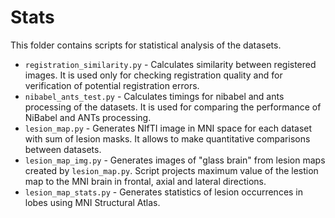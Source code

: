# Stats

This folder contains scripts for statistical analysis of the datasets.

- `registration_similarity.py` - Calculates similarity between registered images. It is used only for checking registration quality and for verification of potential registration errors.
- `nibabel_ants_test.py` - Calculates timings for nibabel and ants processing of the datasets. It is used for comparing the performance of NiBabel and ANTs processing.
- `lesion_map.py` - Generates NIfTI image in MNI space for each dataset with sum of lesion masks. It allows to make quantitative comparisons between datasets.
- `lesion_map_img.py` - Generates images of "glass brain" from lesion maps created by `lesion_map.py`. Script projects maximum value of the lestion map to the MNI brain in frontal, axial and lateral directions.
- `lesion_map_stats.py` - Generates statistics of lesion occurrences in lobes using MNI Structural Atlas.

